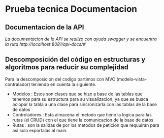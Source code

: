 # Prueba tecnica Documentacion

## Documentacion de la API

*La documentacion de la API se realizo con ayuda swagger y se encuentra la ruta http://localhost:8081/api-docs/#*


## Descomposición del código en estructuras y algoritmos para reducir su complejidad

Para la descomposicion del codigo partimos con MVC (modelo-vista-contralador) teniendo en cuenta la siguiente.
- Modelos :
Estos son clases que se hizo a base de las tablas que tenemos para su estructura para su visualizacion, ya que se busca aclopar la tabla a una clase para sincronizarla con las tablas de la base de datos 
- Controladores :
Esta almacena el metodo que tiene la logica para las rutas (el CRUD) con el que tiene la comunicacion de la base de datos
- Rutas :
son la salidas de por los metodos de peticion que requuiran para asi solo exportalas al main.

